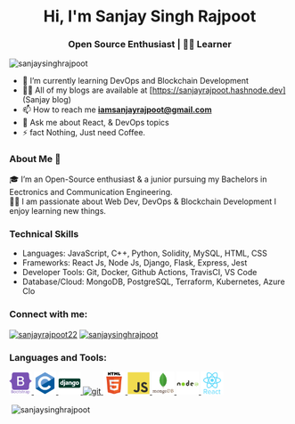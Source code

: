 <h1 align="center">Hi, I'm Sanjay Singh Rajpoot</h1>
<h3 align="center">Open Source Enthusiast | 🙋‍♂️ Learner </h3>

<p align="left"> <img src="https://komarev.com/ghpvc/?username=sanjaysinghrajpoot&label=Profile%20views&color=0e75b6&style=flat" alt="sanjaysinghrajpoot" /> </p>

- 🌱 I’m currently learning DevOps and Blockchain Development
- 👨‍💻 All of my blogs are available at [https://sanjayrajpoot.hashnode.dev] (Sanjay blog)
- 📫 How to reach me **iamsanjayrajpoot@gmail.com**
- 💬 Ask me about React, & DevOps topics
- ⚡ fact Nothing, Just need Coffee.

### About Me 🚀
🎓 I’m an Open-Source enthusiast & a junior pursuing my Bachelors in Eectronics and Communication Engineering.</br>
👨‍💻  I am passionate about Web Dev, DevOps & Blockchain Development I enjoy learning new things. </br>

### Technical Skills
- Languages: JavaScript, C++, Python, Solidity, MySQL, HTML, CSS
- Frameworks: React Js, Node Js, Django, Flask, Express, Jest
- Developer Tools: Git, Docker, Github Actions, TravisCI, VS Code
- Database/Cloud: MongoDB, PostgreSQL, Terraform, Kubernetes, Azure Clo


<h3 align="left">Connect with me:</h3>
<p align="left">
<a href="https://twitter.com/sanjayrajpoot22" target="blank"><img align="center" src="https://cdn.jsdelivr.net/npm/simple-icons@3.0.1/icons/twitter.svg" alt="sanjayrajpoot22" height="30" width="40" /></a>
<a href="https://linkedin.com/in/sanjaysinghrajpoot" target="blank"><img align="center" src="https://cdn.jsdelivr.net/npm/simple-icons@3.0.1/icons/linkedin.svg" alt="sanjaysinghrajpoot" height="30" width="40" /></a>
</p>

<h3 align="left">Languages and Tools:</h3>
<p align="left"> <a href="https://getbootstrap.com" target="_blank"> <img src="https://raw.githubusercontent.com/devicons/devicon/master/icons/bootstrap/bootstrap-plain-wordmark.svg" alt="bootstrap" width="40" height="40"/> </a> <a href="https://www.cprogramming.com/" target="_blank"> <img src="https://raw.githubusercontent.com/devicons/devicon/master/icons/c/c-original.svg" alt="c" width="40" height="40"/> </a> <a href="https://www.djangoproject.com/" target="_blank"> <img src="https://raw.githubusercontent.com/devicons/devicon/master/icons/django/django-original.svg" alt="django" width="40" height="40"/> </a> <a href="https://git-scm.com/" target="_blank"> <img src="https://www.vectorlogo.zone/logos/git-scm/git-scm-icon.svg" alt="git" width="40" height="40"/> </a> <a href="https://www.w3.org/html/" target="_blank"> <img src="https://raw.githubusercontent.com/devicons/devicon/master/icons/html5/html5-original-wordmark.svg" alt="html5" width="40" height="40"/> </a> <a href="https://developer.mozilla.org/en-US/docs/Web/JavaScript" target="_blank"> <img src="https://raw.githubusercontent.com/devicons/devicon/master/icons/javascript/javascript-original.svg" alt="javascript" width="40" height="40"/> </a> <a href="https://www.mongodb.com/" target="_blank"> <img src="https://raw.githubusercontent.com/devicons/devicon/master/icons/mongodb/mongodb-original-wordmark.svg" alt="mongodb" width="40" height="40"/> </a> <a href="https://nodejs.org" target="_blank"> <img src="https://raw.githubusercontent.com/devicons/devicon/master/icons/nodejs/nodejs-original-wordmark.svg" alt="nodejs" width="40" height="40"/> </a> <a href="https://reactjs.org/" target="_blank"> <img src="https://raw.githubusercontent.com/devicons/devicon/master/icons/react/react-original-wordmark.svg" alt="react" width="40" height="40"/> </a> </p>

<p>&nbsp;<img align="center" src="https://github-readme-stats.vercel.app/api?username=sanjaysinghrajpoot&show_icons=true&locale=en" alt="sanjaysinghrajpoot" /></p>
